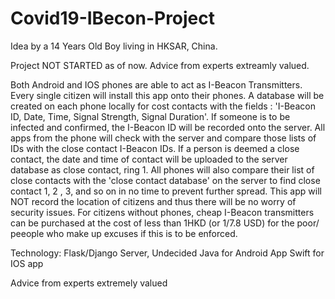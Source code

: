 # Covid19-IBecon-Project
Idea by a 14 Years Old Boy living in HKSAR, China. 

Project NOT STARTED as of now. Advice from experts extreamly valued. 

Both Android and IOS phones are able to act as I-Beacon Transmitters. Every single citizen will install this app onto their phones. A database will be created on each phone locally for cost contacts with the fields : 'I-Beacon ID, Date, Time, Signal Strength, Signal Duration'. If someone is to be infected and confirmed, the I-Beacon ID will be recorded onto the server. All apps from the phone will check with the server and compare those lists of IDs with the close contact I-Beacon IDs. If a person is deemed a close contact, the date and time of contact will be uploaded to the server database as close contact, ring 1. All phones will also compare their list of close contacts with the 'close contact database' on the server to find close contact 1, 2 , 3, and so on in no time to prevent further spread. This app will NOT record the location of citizens and thus there will be no worry of security issues. For citizens without phones, cheap I-Beacon transmitters can be purchased at the cost of less than 1HKD (or 1/7.8 USD) for the poor/ peeople who make up excuses if this is to be enforced.

Technology:
Flask/Django Server, Undecided
Java for Android App
Swift for IOS app

Advice from experts extremely valued

